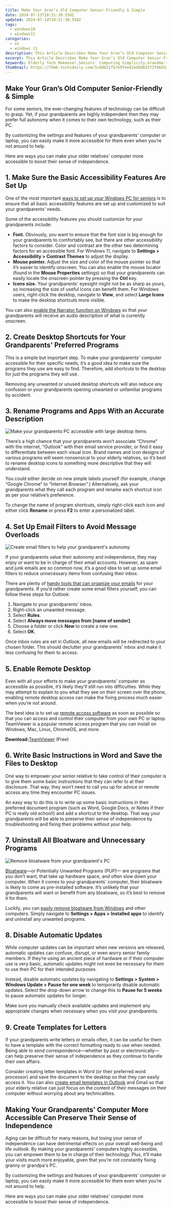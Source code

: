 ```yaml
---
title: Make Your Gran’s Old Computer Senior-Friendly & Simple
date: 2024-07-13T10:51:30.558Z
updated: 2024-07-14T10:51:30.558Z
tags:
  - windows10
  - windows11
categories:
  - os
  - windows 11
description: This Article Describes Make Your Gran’s Old Computer Senior-Friendly & Simple
excerpt: This Article Describes Make Your Gran’s Old Computer Senior-Friendly & Simple
keywords: Elderly Tech Makeover,Seniors' Computing Simplicity,Grandma's PC Upgrade,Accessible Computing for Seniors,Senior-Friendly Computer Setup,Easy Old Tech for Elders,Simple Old Computers for Aging Users
thumbnail: https://thmb.techidaily.com/5c8db21fb7e97eed2eddd025f3f66d3a9e58c7bc74fde8e765814f3eec97fd83.jpg
---
```


## Make Your Gran’s Old Computer Senior-Friendly & Simple

 For some seniors, the ever-changing features of technology can be difficult to grasp. Yet, if your grandparents are highly independent then they may prefer full autonomy when it comes to their own technology, such as their PC.

 By customizing the settings and features of your grandparents' computer or laptop, you can easily make it more accessible for them even when you’re not around to help.

 Here are ways you can make your older relatives' computer more accessible to boost their sense of independence.

## 1\. Make Sure the Basic Accessibility Features Are Set Up

 One of the most important [ways to set up your Windows PC for seniors](https://www.makeuseof.com/windows-pc-seniors-set-up/) is to ensure that all basic accessibility features are set up and customized to suit your grandparents' needs.

 Some of the accessibility features you should customize for your grandparents include:

* **Font.** Obviously, you want to ensure that the font size is big enough for your grandparents to comfortably see, but there are other accessibility factors to consider. Color and contrast are the other two determining factors for an accessible font. For Windows 11, navigate to **Settings > Accessibility > Contrast Themes** to adjust the display.
* **Mouse pointer.** Adjust the size and color of the mouse pointer so that it’s easier to identify onscreen. You can also enable the mouse locator (found in the **Mouse Properties** settings) so that your grandparents can easily locate the onscreen pointer by pressing the **Ctrl** key.
* **Icons size.** Your grandparents' eyesight might not be as sharp as yours, so increasing the size of useful icons can benefit them. For Windows users, right-click the desktop, navigate to **View**, and select **Large Icons** to make the desktop shortcuts more visible.

 You can also [enable the Narrator function on Windows](https://www.makeuseof.com/windows-11-start-narrator/) so that your grandparents will receive an audio description of what is currently onscreen.

## 2\. Create Desktop Shortcuts for Your Grandparents' Preferred Programs

 This is a simple but important step. To make your grandparents' computer accessible for their specific needs, it’s a good idea to make sure the programs they use are easy to find. Therefore, add shortcuts to the desktop for just the programs they will use.

 Removing any unwanted or unused desktop shortcuts will also reduce any confusion or your grandparents opening unwanted or unfamiliar programs by accident.

## 3\. Rename Programs and Apps With an Accurate Description

![Make your grandparents PC accessible with large desktop items](https://static1.makeuseofimages.com/wordpress/wp-content/uploads/wm/2023/07/make-your-grandparents-pc-accessible-with-large-desktop-items.jpg)

 There’s a high chance that your grandparents won’t associate “Chrome” with the internet, “Outlook” with their email service provider, or find it easy to differentiate between each visual icon. Brand names and icon designs of various programs will seem nonsensical to your elderly relatives, so it’s best to rename desktop icons to something more descriptive that they will understand.

 You could either decide on new simple labels yourself (for example, change “Google Chrome” to “Internet Browser”.) Alternatively, ask your grandparents what they call each program and rename each shortcut icon as per your relative’s preference.

 To change the name of program shortcuts, simply right-click each icon and either click **Rename** or press **F2** to enter a personalized label.

## 4\. Set Up Email Filters to Avoid Message Overloads

![Create email filters to help your grandparent's autonomy](https://static1.makeuseofimages.com/wordpress/wp-content/uploads/wm/2023/07/create-email-filters-to-help-your-grandparent-s-autonomy.jpg)

 If your grandparents value their autonomy and independence, they may enjoy or want to be in charge of their email accounts. However, as spam and junk emails are so common now, it’s a good idea to set up some email filters to reduce unnecessary items from confusing their inbox.

 There are plenty of [handy tools that can organize your emails](https://www.makeuseof.com/best-tools-organize-emails-boost-productivity/) for your grandparents. If you’d rather create some email filters yourself, you can follow these steps for Outlook:

1. Navigate to your grandparents' inbox.
2. Right-click an unwanted message.
3. Select **Rules**.
4. Select **Always move messages from \[name of sender\]**.
5. Choose a folder or click **New** to create a new one.
6. Select **OK**.

 Once inbox rules are set in Outlook, all new emails will be redirected to your chosen folder. This should declutter your grandparents' inbox and make it less confusing for them to access.

## 5\. Enable Remote Desktop

 Even with all your efforts to make your grandparents' computer as accessible as possible, it’s likely they’ll still run into difficulties. While they may attempt to explain to you what they see on their screen over the phone, enabling remote desktop access can make the fixing process much easier when you’re not around.

 The best idea is to set up [remote access software](https://www.makeuseof.com/tag/7-easy-screen-sharing-and-remote-access-tools-all-free/) as soon as possible so that you can access and control their computer from your own PC or laptop. TeamViewer is a popular remote access program that you can install on Windows, Mac, Linux, ChromeOS, and more.

**Download:**[TeamViewer](https://www.teamviewer.com/en/download/windows/) (Free)

## 6\. Write Basic Instructions in Word and Save the Files to Desktop

 One way to empower your senior relative to take control of their computer is to give them some basic instructions that they can refer to at their disclosure. That way, they won’t need to call you up for advice or remote access any time they encounter PC issues.

 An easy way to do this is to write up some basic instructions in their preferred document program (such as Word, Google Docs, or Notes if their PC is really old school!) and add a shortcut to the desktop. That way your grandparents will be able to preserve their sense of independence by troubleshooting and fixing their problems without your help.

## 7\. Uninstall All Bloatware and Unnecessary Programs

![Remove bloatware from your grandparent's PC](https://static1.makeuseofimages.com/wordpress/wp-content/uploads/wm/2023/07/remove-bloatware-from-your-grandparent-s-pc.jpg)

[Bloatware](https://www.makeuseof.com/what-is-bloatware/)—or Potentially Unwanted Programs (PUP)— are programs that you don’t want, that take up hardware space, and often slow down your computer. When it comes to your grandparents' computer, their bloatware is likely to come as pre-installed software. It’s unlikely that your grandparents will want or benefit from any bloatware, so it’s best to remove it for them.

 Luckily, you can [easily remove bloatware from Windows](https://www.makeuseof.com/tag/easily-remove-bloatware-windows-10/) and other computers. Simply navigate to **Settings > Apps >** **Installed apps** to identify and uninstall any unwanted programs.

## 8\. Disable Automatic Updates

 While computer updates can be important when new versions are released, automatic updates can confuse, disrupt, or even worry senior family members. If they’re using an ancient piece of hardware or if their computer use is very basic, automatic updates might not even be necessary for them to use their PC for their intended purposes.

 Instead, disable automatic updates by navigating to **Settings > System > Windows Update > Pause for one week** to temporarily disable automatic updates. Select the drop-down arrow to change this to **Pause for 5 weeks** to pause automatic updates for longer.

 Make sure you manually check available updates and implement any appropriate changes when necessary when you visit your grandparents.

## 9\. Create Templates for Letters

 If your grandparents write letters or emails often, it can be useful for them to have a template with the correct formatting ready to use when needed. Being able to send correspondence—whether by post or electronically—can help preserve their sense of independence as they continue to handle their own affairs.

 Consider creating letter templates in Word (or their preferred word processor) and save the document to the desktop so that they can easily access it. You can also [create email templates in Outlook](https://www.makeuseof.com/how-to-make-and-use-email-template-outlook/) and Gmail so that your elderly relative can just focus on the content of their messages on their computer without worrying about any technicalities.

## Making Your Grandparents' Computer More Accessible Can Preserve Their Sense of Independence

 Aging can be difficult for many reasons, but losing your sense of independence can have detrimental effects on your overall well-being and life outlook. By making your grandparents' computers highly accessible, you can empower them to be in charge of their technology. Plus, it’ll make your visits much more enjoyable, given that you’re not constantly fixing granny or grandpa's PC.

 By customizing the settings and features of your grandparents' computer or laptop, you can easily make it more accessible for them even when you’re not around to help.

 Here are ways you can make your older relatives' computer more accessible to boost their sense of independence.



<ins class="adsbygoogle"
      style="display:block"
      data-ad-client="ca-pub-7571918770474297"
      data-ad-slot="8358498916"
      data-ad-format="auto"
      data-full-width-responsive="true"></ins>

